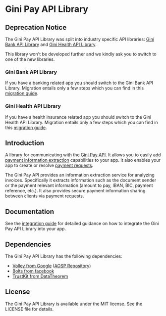 Gini Pay API Library
====================

**Deprecation Notice**
----------------------

The Gini Pay API Library was split into industry specific API libraries: 
[Gini Bank API Library](https://github.com/gini/gini-mobile-android/blob/main/bank-api-library/) and 
[Gini Health API Library](https://github.com/gini/gini-mobile-android/blob/main/health-api-library/).

This library won't be developed further and we kindly ask you to switch to one of the new libraries.

### Gini Bank API Library

If you have a banking related app you should switch to the Gini Bank API Library. Migration entails only a few steps
which you can find in this 
[migration guide](https://github.com/gini/gini-mobile-android/blob/main/bank-api-library/migrate-from-pay-api-lib.md).

### Gini Health API Library

If you have a health insurance related app you should switch to the Gini Health API Library. Migration entails only a
few steps which you can find in this 
[migration guide](https://github.com/gini/gini-mobile-android/blob/main/health-api-library/migrate-from-pay-api-lib.md).

Introduction
------------

A library for communicating with the [Gini Pay API](https://pay-api.gini.net/documentation/). It allows you to easily add
[payment information extraction](https://pay-api.gini.net/documentation/#document-extractions-for-payment) capabilities
to your app. It also enables your app to create or resolve [payment requests](https://pay-api.gini.net/documentation/#payments).

The Gini Pay API provides an information extraction service for analyzing invoices. Specifically it extracts information
such as the document sender or the payment relevant information (amount to pay, IBAN, BIC, payment reference, etc.).
It also provides secure payment information sharing between clients via payment requests.

Documentation
-------------

See the [integration guide](https://developer.gini.net/gini-pay-api-lib-android/) for detailed guidance on how to
integrate the Gini Pay API Library into your app.

Dependencies
------------

The Gini Pay API Library has the following dependencies:

* [Volley from Google](http://developer.android.com/training/volley/index.html) ([AOSP Repository](https://android.googlesource.com/platform/frameworks/volley))
* [Bolts from facebook](https://github.com/BoltsFramework/Bolts-Android)
* [TrustKit from DataTheorem](https://github.com/datatheorem/TrustKit-Android)

License
-------

The Gini Pay API Library is available under the MIT license. See the LICENSE file for details.

